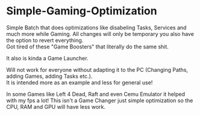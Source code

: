# Simple-Gaming-Optimization
Simple Batch that does optimizations like disabeling Tasks, Services and much more while Gaming.
All changes will only be temporary you also have the option to revert everything.<br/>
Got tired of these "Game Boosters" that literally do the same shit.

It also is kinda a Game Launcher.

Will not work for everyone without adapting it to the PC (Changing Paths, adding Games, adding Tasks etc.).<br/>
It is intended more as an example and less for general use!

In some Games like Left 4 Dead, Raft and even Cemu Emulator it helped with my fps a lot!
This isn't a Game Changer just simple optimization so the CPU, RAM and GPU will have less work.
